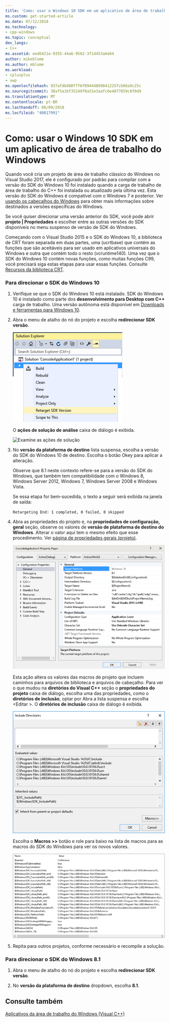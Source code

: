 ```yaml
---
title: 'Como: usar o Windows 10 SDK em um aplicativo de área de trabalho do Windows | Microsoft Docs'
ms.custom: get-started-article
ms.date: 07/12/2018
ms.technology:
- cpp-windows
ms.topic: conceptual
dev_langs:
- C++
ms.assetid: eed6421e-9355-44a6-9582-3f1d453a6d44
author: mikeblome
ms.author: mblome
ms.workload:
- cplusplus
- uwp
ms.openlocfilehash: 937afdb400fff6f0944d8690412257cb66a9c25c
ms.sourcegitcommit: 38af5a1bf35249f0a51e3aafc6e4077859c8f0d9
ms.translationtype: MT
ms.contentlocale: pt-BR
ms.lasthandoff: 08/09/2018
ms.locfileid: "40017991"
---
```

# <a name="how-to-use-the-windows-10-sdk-in-a-windows-desktop-application"></a>Como: usar o Windows 10 SDK em um aplicativo de área de trabalho do Windows
Quando você cria um projeto de área de trabalho clássico do Windows no Visual Studio 2017, ele é configurado por padrão para compilar com a versão do SDK do Windows 10 foi instalado quando a carga de trabalho de área de trabalho do C++ foi instalada ou atualizado pela última vez. Esta versão do SDK do Windows é compatível com o Windows 7 e posterior. Ver [usando os cabeçalhos do Windows](/windows/desktop/WinProg/using-the-windows-headers) para obter mais informações sobre destinados a versões específicas do Windows.

Se você quiser direcionar uma versão anterior do SDK, você pode abrir **projeto | Propriedades** e escolher entre as outras versões do SDK disponíveis no menu suspenso de versão de SDK do Windows.
  
 Começando com o Visual Studio 2015 e o SDK do Windows 10, a biblioteca de CRT foram separada em duas partes, uma (ucrtbase) que contém as funções que são aceitáveis para ser usado em aplicativos universais do Windows e outra que contém todo o resto (vcruntime140). Uma vez que o SDK do Windows 10 contém novas funções, como muitas funções C99, você precisará siga estas etapas para usar essas funções. Consulte [Recursos da biblioteca CRT](../c-runtime-library/crt-library-features.md).  
  
### <a name="to-target-the-windows-10-sdk"></a>Para direcionar o SDK do Windows 10  
  
1.  Verifique se que o SDK do Windows 10 está instalado. SDK do Windows 10 é instalado como parte dos **desenvolvimento para Desktop com C++** carga de trabalho. Uma versão autônoma está disponível em [Downloads e ferramentas para Windows 10](https://developer.microsoft.com/windows/downloads).

2.  Abra o menu de atalho do nó do projeto e escolha **redirecionar SDK versão**.  
  
     ![Redirecionar a versão do SDK](../windows/media/retargetingwindowssdk1.PNG "RetargetingWindowsSDK1")  
  
     O **ações de solução de análise** caixa de diálogo é exibida.  
  
     ![Examine as ações de solução](../windows/media/retargetingwindowssdk2.PNG "RetargetingWindowsSDK2")  
  
3.  No **versão da plataforma de destino** lista suspensa, escolha a versão do SDK do Windows 10 de destino. Escolha o botão Okey para aplicar a alteração.  
  
     Observe que 8.1 neste contexto refere-se para a versão do SDK do Windows, que também tem compatibilidade com o Windows 8, Windows Server 2012, Windows 7, Windows Server 2008 e Windows Vista.  
  
     Se essa etapa for bem-sucedida, o texto a seguir será exibida na janela de saída:  
  
     `Retargeting End: 1 completed, 0 failed, 0 skipped`  
  
4.  Abra as propriedades do projeto e, na **propriedades de configuração, geral** seção, observe os valores de **versão de plataforma de destino do Windows**. Alterar o valor aqui tem o mesmo efeito que esse procedimento. Ver [página de propriedades gerais (projeto)](../ide/general-property-page-project.md).  
  
     ![Versão da plataforma de destino](../windows/media/retargetingwindowssdk3.PNG "RetargetingWindowsSDK3")  
  
     Esta ação altera os valores das macros de projeto que incluem caminhos para arquivos de biblioteca e arquivos de cabeçalho. Para ver o que mudou na **diretórios do Visual C++** seção o **propriedades do projeto** caixa de diálogo, escolha uma das propriedades, como o **diretórios de inclusão**, optar por Abra a lista suspensa e escolha \<Editar >. O **diretórios de inclusão** caixa de diálogo é exibida.  
  
     ![Incluir caixa de diálogo de diretórios](../windows/media/retargetingwindowssdk4.PNG "RetargetingWindowsSDK4")  
  
     Escolha o **Macros >>** botão e role para baixo na lista de macros para as macros do SDK do Windows para ver os novos valores.  
  
     ![Macros SDK do Windows](../windows/media/retargetingwindowssdk5.PNG "RetargetingWindowsSDK5")  
  
5.  Repita para outros projetos, conforme necessário e recompile a solução.  
  
### <a name="to-target-the-windows-81-sdk"></a>Para direcionar o SDK do Windows 8.1  
  
1.  Abra o menu de atalho do nó do projeto e escolha **redirecionar SDK versão**.  
  
2.  No **versão da plataforma de destino** dropdown, escolha **8.1**.  
  
## <a name="see-also"></a>Consulte também  
 [Aplicativos da área de trabalho do Windows (Visual C++)](../windows/how-to-use-the-windows-10-sdk-in-a-windows-desktop-application.md)